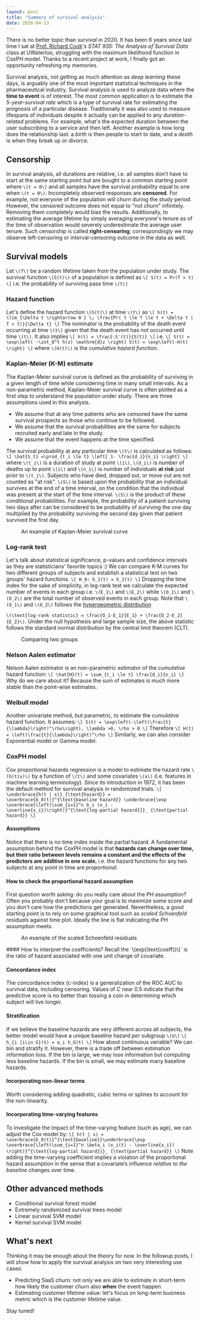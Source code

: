 ```yaml
---
layout: post
title: "Summary of survival analysis"
date: 2020-04-13
---
```

<span class="dropcap">T</span>here is no better topic than _survival_ in 2020.
It has been 6 years since last time I sat at [Prof. Richard Cook]([http://www.math.uwaterloo.ca/~rjcook/index.html](http://www.math.uwaterloo.ca/~rjcook/index.html))'s *STAT 935: The Analysis of Survival Data* class at UWaterloo, struggling with the maximum likelihood function in CoxPH model. Thanks to a recent project at work, I finally got an opportunity refreshing my memories.

Survival analysis, not getting as much attention as *deep learning* these days, is arguably one of the most important statistical techniques in the pharmaceutical industry. Survival analysis is used to analyze data where the **time to event** is of interest. The most common application is to estimate the *5-year-survival rate* which is a type of survival rate for estimating the prognosis of a particular disease. Traditionally it was also used to measure lifespans of individuals despite it actually can be applied to any *duration-related* problems. For example, what's the expected duration between the user subscribing to a service and then left. Another example is how long does the relationship last: a *birth* is then people to start to date, and a *death* is when they break up or divorce.

## Censorship
In survival analysis, all durations are relative, i.e. all samples don't have to start at the same starting point but are bought to a common starting point where `\(t = 0\)` and all samples have the survival probability equal to one when `\(t = 0\)`. Incompletely observed responses are **censored**. For example, not everyone of the population will churn during the study period. However, the censored outcome does not equal to "not churn" infinitely. Removing them completely would bias the results. Additionally, to estimating the average lifetime by simply averaging everyone's tenure as of the time of observation would severely underestimate the average user tenure. Such censorship is called **right-censoring**; correspondingly we may observe left-censoring or interval-censoring outcome in the data as well.

## Survival models
Let `\(T\)` be a random lifetime taken from the population under study. The survival function `\(S(t)\)` of a population is defined as
`\[
S(t) = Pr(T > t)
\]`
i.e. the probability of surviving pass time `\(t\)`
### Hazard function
Let's define the hazard function `\(h(t)\)` at time `\(t\)` as
`\[
h(t) = \lim_{\Delta t \rightarrow 0 } \; \frac{Pr( t \le T \le t + \Delta t | T > t)}{\Delta t}
\]`
The nominator is the probability of the death event occurring at time `\(t\)` given that the death event has not occurred until time `\(t\)`.
It also implies
`\[
h(t) = \frac{-S'(t)}{S(t)}
\]`
i.e.
`\[
S(t) = \exp\left( -\int_0^t h(z) \mathrm{d}z \right)
S(t) = \exp\left(-H(t) \right)
\]`
where `\(H(t)\)` is the _cumulative hazard function_.

### Kaplan-Meier (K-M) estimate
The Kaplan-Meier survival curve is defined as the probability of surviving in a given length of time while considering time in many small intervals. As a non-parametric method, Kaplan-Meier survival curve is often plotted as a first step to understand the population under study. There are three assumptions used in this analysis.
- We assume that at any time patients who are censored have the same survival prospects as those who continue to be followed.
- We assume that the survival probabilities are the same for subjects recruited early and late in the study.
- We assume that the event happens at the time specified.

The survival probability at any particular time `\(t\)` is calculated as follows:
`\[
\hat{S_t} =\prod_{t_i \le t} \left[ 1- \frac{d_i}{n_i} \right]
\]`
where `\(t_i\)` is a duration of study at point `\(i\)`, `\(d_i\)` is number of deaths up to point `\(i\)` and `\(n_i\)` is number of individuals **at risk** just prior to `\(t_i\)`. Subjects who have died, dropped out, or move out are not counted as "at risk".
`\(S\)` is based upon the probability that an individual survives at the end of a time interval, on the condition that the individual was present at the start of the time interval. `\(S\)` is the product of these conditional probabilities. For example, the probability of a patient surviving two days after can be considered to be probability of surviving the one day multiplied by the probability surviving the second day given that patient survived the first day.
<figure>
    <img src="{{ '/assets/img/20200413_km_curve.png' | prepend: site.baseurl }}" alt="">
    <figcaption>An example of Kaplan-Meier survival curve</figcaption>
</figure>

### Log-rank test
Let's talk about statistical significance, p-values and confidence intervals as they are statisticians' favorite topics :)
We can compare K-M curves for two different groups of subjects and establish a statistical test on two groups' hazard functions.
`\[
H_0: h_1(t) = h_2(t)
\]`
Dropping the time index for the sake of simplicity, in log-rank test we calculate the expected number of events in each group i.e. `\(E_1\)` and `\(E_2\)` while `\(O_1\)` and `\(O_2\)` are the total number of observed events in each group. Note that `\(O_1\)` and `\(O_2\)` follows the [hypergeometric distribution](https://en.wikipedia.org/wiki/Hypergeometric_distribution)

`\(\text{log-rank statistic} = \frac{O_1-E_1}{E_1} + \frac{O_2-E_2}{E_2}\)`.
Under the null hypothesis and large sample size, the above statistic follows the standard normal distribution by the central limit theorem (CLT).
<figure>
    <img src="{{ '/assets/img/20200413_log_rank.png' | prepend: site.baseurl }}" alt="">
    <figcaption>Comparing two groups</figcaption>
</figure>

### Nelson Aalen estimator
Nelson Aalen estimator is an non-parametric estimator of the _cumulative_ hazard function:
`\[
\hat{H}(t) = \sum_{t_i \le t} \frac{d_i}{n_i}
\]`
Why do we care about it? Because the sum of estimates is much more stable than the point-wise estimates.

### Weibull model
Another univariate method, but parametric, to estimate the _cumulative_ hazard function. It assumes:
`\[
S(t) = \exp\left(-\left(\frac{t}{\lambda}\right)^\rho\right), \lambda >0, \rho > 0
\]`
Therefore
`\[
H(t) = \left(\frac{t}{\lambda}\right)^\rho
\]`
Similarly, we can also consider Exponential model or Gamma model.

### CoxPH model
Cox proportional hazards regression is a model to estimate the hazard rate `\(h(t|x)\)` by a function of `\(t\)` and some covariates `\(x\)` (i.e. features in machine learning terminology). Since its introduction in 1972, it has been the default method for survival analysis in randomized trials.
`\[
\underbrace{h(t | x)}_{\text{hazard}} = \overbrace{b_0(t)}^{\text{baseline hazard}} \underbrace{\exp \overbrace{\left(\sum_{i=1}^n b_i (x_i - \overline{x_i})\right)}^{\text{log-partial hazard}}}_ {\text{partial hazard}}
\]`
#### Assumptions
Notice that there is no time index inside the partial hazard. A fundamental assumption behind the CoxPH model is that **hazards can change over time, but their ratio between levels remains a constant and the effects of the predictors are additive in one scale**, i.e. the hazard functions for any two subjects at any point in time are *proportional*.

#### How to check the proportional hazard assumption
First question worth asking: do you really care about the PH assumption? Often you probably don't because your goal is to maximize some score and you don't care how the predictions get generated.
Nevertheless, a good starting point is to rely on some graphical tool such as _scaled Schoenfeld residuals_ against time plot. Ideally the line is flat indicating the PH assumption meets.
<figure>
    <img src="{{ '/assets/img/20200413_residuals.png' | prepend: site.baseurl }}" alt="">
    <figcaption>An example of the scaled Schoenfeld residuals</figcaption>
</figure>
#### How to interpret the coefficients?
Recall the `\(exp(\text{coeff})\)` is the ratio of hazard associated with one unit change of covariate.

#### Concordance index
The concordance index (c-index) is a generalization of the ROC AUC to survival data, including censoring. Values of _C_ near 0.5 indicate that the predictive score is no better than tossing a coin in determining which subject will live longer.

#### Stratification
If we believe the baseline hazards are very different across all subjects, the better model would have a unique baseline hazard _per_ subgroup `\(G\)`
`\[
h_{i |i\in G}(t) = a_i h_G(t)
\]`
How about continuous variable?
We can bin and stratify it. However, there is a trade off between estimation information loss. If the bin is large, we may lose information but computing less baseline hazards. If the bin is small, we may estimate many baseline hazards.
#### Incorporating non-linear terms
Worth considering adding quadratic, cubic terms or splines to account for the non-linearity.

#### Incorporating time-varying features
To investigate the impact of the time-varying feature (such as age), we can adjust the Cox model by:
`\[
h(t | x) = \overbrace{b_0(t)}^{\text{baseline}}\underbrace{\exp \overbrace{\left(\sum_{i=1}^n \beta_i (x_i(t) - \overline{x_i}) \right)}^{\text{log-partial hazard}}}_ {\text{partial hazard}}
\]`
Note adding the time-varying coefficient implies a violation of the proportional hazard assumption in the sense that a covariate’s influence _relative to the baseline_ changes over time.

## Other advanced methods
- Conditional survival forest model
- Extremely randomized survival trees model
- Linear survival SVM model
- Kernel survival SVM model

## What's next
Thinking it may be enough about the theory for now. In the followup posts, I will show how to apply the survival analysis on two very interesting use cases:
- Predicting SaaS churn: not only we are able to estimate in short-term how likely the customer churn also **when** the event happen
- Estimating customer lifetime value: let's focus on long-term business metric which is the customer lifetime value.

Stay tuned!

